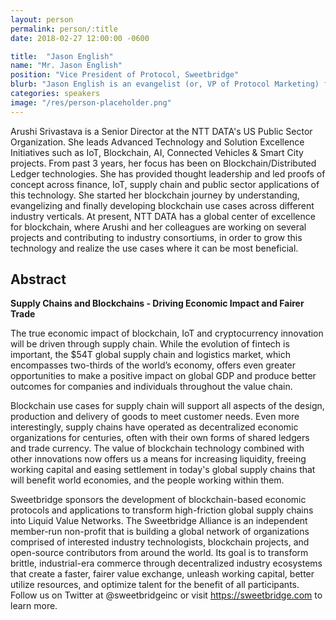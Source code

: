 ```yaml
---
layout: person
permalink: person/:title
date: 2018-02-27 12:00:00 -0600

title:  "Jason English"
name: "Mr. Jason English"
position: "Vice President of Protocol, Sweetbridge"
blurb: "Jason English is an evangelist (or, VP of Protocol Marketing) for Sweetbridge, the blockchain alliance for a liquid supply chain."
categories: speakers
image: "/res/person-placeholder.png"
---
```


Arushi Srivastava is a Senior Director at the NTT DATA's US Public Sector Organization. She leads Advanced Technology and Solution Excellence Initiatives such as IoT, Blockchain, AI, Connected Vehicles & Smart City projects. From past 3 years, her focus has been on Blockchain/Distributed Ledger technologies. She has provided thought leadership and led proofs of concept across finance, IoT, supply chain and public sector applications of this technology. She started her blockchain journey by understanding, evangelizing and finally developing blockchain use cases across different industry verticals. At present, NTT DATA has a global center of excellence for blockchain, where Arushi and her colleagues are working on several projects and contributing to industry consortiums, in order to grow this technology and realize the use cases where it can be most beneficial.

## Abstract

**Supply Chains and Blockchains - Driving Economic Impact and Fairer Trade**

The true economic impact of blockchain, IoT and cryptocurrency innovation will be driven through supply chain. While the evolution of fintech is important, the $54T global supply chain and logistics market, which encompasses two-thirds of the world’s economy, offers even greater opportunities to make a positive impact on global GDP and produce better outcomes for companies and individuals throughout the value chain.

Blockchain use cases for supply chain will support all aspects of the design, production and delivery of goods to meet customer needs. Even more interestingly, supply chains have operated as decentralized economic organizations for centuries, often with their own forms of shared ledgers and trade currency. The value of blockchain technology combined with other innovations now offers us a means for increasing liquidity, freeing working capital and easing settlement in today's global supply chains that will benefit world economies, and the people working within them.

Sweetbridge sponsors the development of blockchain-based economic protocols and applications to transform high-friction global supply chains into Liquid Value Networks. The Sweetbridge Alliance is an independent member-run non-profit that is building a global network of organizations comprised of interested industry technologists, blockchain projects, and open-source contributors from around the world. Its goal is to transform brittle, industrial-era commerce through decentralized industry ecosystems that create a faster, fairer value exchange, unleash working capital, better utilize resources, and optimize talent for the benefit of all participants. Follow us on Twitter at @sweetbridgeinc or visit https://sweetbridge.com to learn more.
